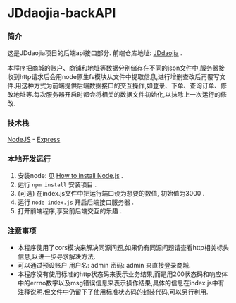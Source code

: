 # JDdaojia-backAPI
### 简介

这是JDdaojia项目的后端api接口部分. 前端仓库地址: [JDdaojia](https://github.com/Augustine-of-Hippo/JDdaojia) .

本程序把商城的账户、商铺和地址等数据分别储存在不同的json文件中,服务器接收到http请求后会用node原生fs模块从文件中提取信息,进行增删查改后再覆写文件.用这种方式为前端提供后端数据接口的交互操作,如登录、下单、查询订单、修改地址等.每次服务器开启时都会将相关的数据文件初始化,以抹除上一次运行的修改.

### 技术栈
[NodeJS](https://github.com/nodejs/nodejs.dev) - [Express](https://github.com/expressjs/expressjs.com)

### 本地开发运行
1. 安装node: 见 [How to install Node.js](https://nodejs.dev/learn/how-to-install-nodejs) .
2. 运行
   ``npm install``
   安装项目 .
3. (可选) 在index.js文件中把运行端口设为想要的数值, 初始值为3000 .
4. 运行
   ``node index.js``
   开启后端接口服务器 .
5. 打开前端程序,享受前后端交互的乐趣 .


### 注意事项
+ 本程序使用了cors模块来解决同源问题,如果仍有同源问题请查看http相关标头信息,以进一步寻求解决方法.
+ 可以通过预设账户 用户名: admin 密码: admin 来直接登录商城.
+ 本程序没有使用标准的http状态码来表示业务结果,而是用200状态码和响应体中的errno数字以及msg错误信息来表示操作结果,具体的信息在index.js中有注释说明.但文件中仍留下了使用标准状态码的封装代码,可以另行利用.




